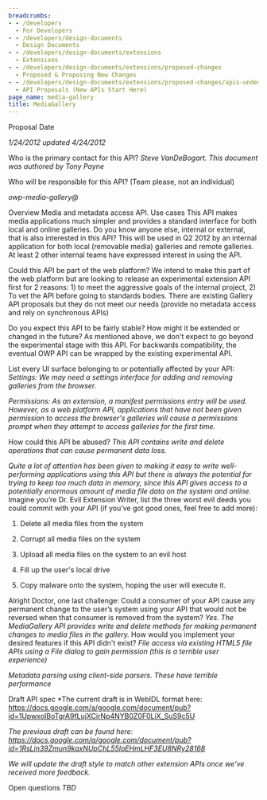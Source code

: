 ```yaml
---
breadcrumbs:
- - /developers
  - For Developers
- - /developers/design-documents
  - Design Documents
- - /developers/design-documents/extensions
  - Extensions
- - /developers/design-documents/extensions/proposed-changes
  - Proposed & Proposing New Changes
- - /developers/design-documents/extensions/proposed-changes/apis-under-development
  - API Proposals (New APIs Start Here)
page_name: media-gallery
title: MediaGallery
---
```


Proposal Date

*1/24/2012 updated 4/24/2012*

Who is the primary contact for this API?
*Steve VanDeBogart. This document was authored by Tony Payne*

Who will be responsible for this API? (Team please, not an individual)

*owp-media-gallery@*

Overview
Media and metadata access API.
Use cases
This API makes media applications much simpler and provides a standard interface
for both local and online galleries.
Do you know anyone else, internal or external, that is also interested in this
API?
This will be used in Q2 2012 by an internal application for both local
(removable media) galleries and remote galleries. At least 2 other internal
teams have expressed interest in using the API.

Could this API be part of the web platform?
We intend to make this part of the web platform but are looking to release an
experimental extension API first for 2 reasons: 1) to meet the aggressive goals
of the internal project, 2) To vet the API before going to standards bodies.
There are existing Gallery API proposals but they do not meet our needs (provide
no metadata access and rely on synchronous APIs)

Do you expect this API to be fairly stable? How might it be extended or changed
in the future?
As mentioned above, we don't expect to go beyond the experimental stage with
this API. For backwards compatibility, the eventual OWP API can be wrapped by
the existing experimental API.

List every UI surface belonging to or potentially affected by your API:
*Settings: We may need a settings interface for adding and removing galleries
from the browser.*

*Permissions: As an extension, a manifest permissions entry will be used.
However, as a web platform API, applications that have not been given permission
to access the browser's galleries will cause a permissions prompt when they
attempt to access galleries for the first time.*

How could this API be abused?
*This API contains write and delete operations that can cause permanent data
loss.*

*Quite a lot of attention has been given to making it easy to write well-performing applications using this API but there is always the potential for trying to keep too much data in memory, since this API gives access to a potentially enormous amount of media file data on the system and online.*
Imagine you’re Dr. Evil Extension Writer, list the three worst evil deeds you
could commit with your API (if you’ve got good ones, feel free to add more):
1) Delete all media files from the system
2) Corrupt all media files on the system
3) Upload all media files on the system to an evil host

4) Fill up the user's local drive

5) Copy malware onto the system, hoping the user will execute it.

Alright Doctor, one last challenge:
Could a consumer of your API cause any permanent change to the user’s system
using your API that would not be reversed when that consumer is removed from the
system?
*Yes. The MediaGallery API provides write and delete methods for making permanent changes to media files in the gallery.*
How would you implement your desired features if this API didn't exist?
*File access via existing HTML5 file APIs using a File dialog to gain permission
(this is a terrible user experience)*

*Metadata parsing using client-side parsers. These have terrible performance*

Draft API spec
*The current draft is in WebIDL format here:
<https://docs.google.com/a/google.com/document/pub?id=1UpwxoIBoTgrA9fLujXCirNp4NYB0Z0F0LiX_SuS9c5U>

*The previous draft can be found here:
<https://docs.google.com/a/google.com/document/pub?id=1RsLin39Zmun9kaxNUpChL55IoEHmLHF3EU8NRy28168>*

*We will update the draft style to match other extension APIs once we've
received more feedback.*

Open questions
*TBD*